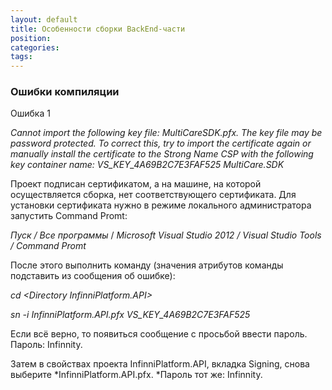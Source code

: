```yaml
---
layout: default
title: Особенности сборки BackEnd-части
position: 
categories: 
tags: 
---
```


### Ошибки компиляции

Ошибка 1

*Cannot import the following key file: MultiCareSDK.pfx. The key file may be password protected. To correct this, try to import the certificate again or manually install the certificate to the Strong Name CSP with the following key container name: VS_KEY_4A69B2C7E3FAF525 MultiCare.SDK*

Проект подписан сертификатом, а на машине, на которой осуществляется сборка, нет соответствующего сертификата. Для установки сертификата нужно в режиме локального администратора запустить Command Promt:

*Пуск / Все программы* / *Microsoft Visual Studio 2012 / Visual Studio Tools / Command Promt*

После этого выполнить команду (значения атрибутов команды подставить из сообщения об ошибке):

*cd <Directory *InfinniPlatform.API*>*

*sn -i InfinniPlatform.API.pfx VS_KEY_4A69B2C7E3FAF525*

Если всё верно, то появиться сообщение с просьбой ввести пароль. Пароль: Infinnity.

Затем в свойствах проекта InfinniPlatform.API, вкладка Signing, снова выберите *InfinniPlatform.API.pfx. *Пароль тот же: Infinnity.

